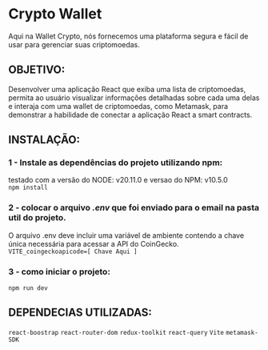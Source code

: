 # Crypto Wallet
Aqui na Wallet Crypto, nós fornecemos uma plataforma segura e fácil de usar para gerenciar suas criptomoedas.

## OBJETIVO:
Desenvolver uma aplicação React que exiba uma lista de criptomoedas, permita ao usuário visualizar informações detalhadas sobre cada uma delas e interaja com uma wallet de criptomoedas, como Metamask, para demonstrar a habilidade de conectar a aplicação React a smart contracts.

## INSTALAÇÃO:

### 1 - Instale as dependências do projeto utilizando npm:
testado com a versão do NODE: v20.11.0 e versao do NPM: v10.5.0  <br/> `npm install`

### 2 - colocar o arquivo *.env* que foi enviado para o email na pasta util do projeto.
O arquivo .env deve incluir uma variável de ambiente contendo a chave única necessária para acessar a API do CoinGecko.<br/>
`VITE_coingeckoapicode=[ Chave Aqui ]`

### 3 - como iniciar o projeto:
`npm run dev`

## DEPENDECIAS UTILIZADAS:
`react-boostrap`
`react-router-dom`
`redux-toolkit`
`react-query`
`Vite`
`metamask-SDK`
